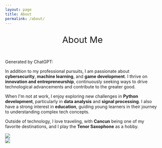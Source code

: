 ```yaml
---
layout: page
title: About
permalink: /about/
---
```


<p style="text-align: center; font-size: 3vw;">About Me</p>
<br>
Generated by ChatGPT:

In addition to my professional pursuits, I am passionate about **cybersecurity**, **machine learning**, and **game development**. I thrive on **innovation and entrepreneurship**, continuously seeking ways to drive technological advancements and contribute to the greater good. 

When I'm not at work, I enjoy exploring new challenges in **Python development**, particularly in **data analysis** and **signal processing**. I also have a strong interest in **education**, guiding young learners in their journey to understanding complex tech concepts.

Outside of technology, I love traveling, with **Cancun** being one of my favorite destinations, and I play the **Tenor Saxophone** as a hobby.

<img src="https://cdn.discordapp.com/attachments/1136535939037016106/1282821296303898726/WhatsApp_Image_2024-09-09_at_14.51.05_fc859278.jpg?ex=66e362ee&is=66e2116e&hm=6ca1e811ff4553789f7de86897601d048a02f565eb6259ed4a41a567b603eeab&">
<br>
<img src="https://cdn.discordapp.com/attachments/1136535939037016106/1283551159138910259/image.png?ex=66e367ab&is=66e2162b&hm=df82ae50bbf3095ad83170a7fd5778cefbed7ea4a325e740fc7f14c88cdfb684&">